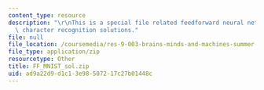 ```yaml
---
content_type: resource
description: "\r\nThis is a special file related feedforward neural networks for digital\
  \ character recognition solutions."
file: null
file_location: /coursemedia/res-9-003-brains-minds-and-machines-summer-course-summer-2015/ad9a22d9d1c13e98507217c27b01448c_FF_MNIST_sol.zip
file_type: application/zip
resourcetype: Other
title: FF_MNIST_sol.zip
uid: ad9a22d9-d1c1-3e98-5072-17c27b01448c
---
```


